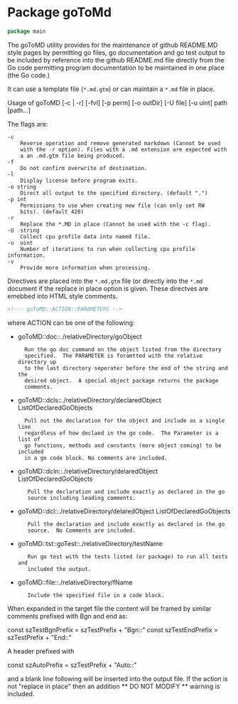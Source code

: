 <!--- goToMD::Auto:: See github.com/dancsecs/goToMD ** DO NOT MODIFY ** -->

# Package goToMd

<!--- goToMD::Bgn::doc::./package -->
```go
package main
```

The goToMD utility provides for the maintenance of github README.MD style
pages by permitting go files, go documentation and go test output to be
included by reference into the github README.md file directly from the Go
code permitting program documentation to be maintained in one place (the Go
code.)

It can use a template file (```*.md.gtm```) or can maintain a ```*.md``` file
in place.

Usage of goToMD [-c | -r] [-fvl] [-p perm] [-o outDir] [-U file] [-u uint] path [path...]

The flags are:

    -c
        Reverse operation and remove generated markdown (Cannot be used
        with the -r option). Files with a .md extension are expected with
        a an .md.gtm file being produced.
    -f
        Do not confirm overwrite of destination.
    -l
        Display license before program exits.
    -o string
        Direct all output to the specified directory. (default ".")
    -p int
        Permissions to use when creating new file (can only set RW
        bits). (default 420)
    -r
        Replace the *.MD in place (Cannot be used with the -c flag).
    -U  string
        Collect cpu profile data into named file.
    -u  uint
        Number of iterations to run when collecting cpu profile information.
    -v
        Provide more information when processing.

Directives are placed into the ```*.md.gtm``` file (or directly into the
```*.md``` document if the replace in place option is given.  These directves
are emebbed into HTML style comments.

```html
<!--- goToMD::ACTION::PARAMETERS -->
```

where ACTION can be one of the following:

- goToMD::doc::./relativeDirectory/goObject

        Run the go doc command on the object listed from the directory
        specified.  The PARAMETER is foramtted with the relative directory up
        to the last directory seperater before the end of the string and the
        desired object.  A special object package returns the package
        comments.

- goToMD::dcls::./relativeDirectory/declaredObject ListOfDeclaredGoObjects

        Pull out the declaration for the object and include as a single line
        regardless of how declaed in the go code.  The Parameter is a list of
        go functions, methods and constants (more object coming) to be included
        in a go code block. No comments are included.

- goToMD::dcln::./relativeDirectory/delaredObject ListOfDeclaredGoObjects

         Pull the declaration and include exactly as declared in the go
         source including leading comments.

- goToMD::dcl::./relativeDirectory/delaredObject ListOfDeclaredGoObjects

         Pull the declaration and include exactly as declared in the go
         source.  No Comments are included.

- goToMD::tst::goTest::./relativeDirectory/testName

         Run go test with the tests listed (or package) to run all tests and
         included the output.

- goToMD::file::./relativeDirectory/fName

         Include the specified file in a code block.

When expanded in the target file the content will be framed by similar
comments prefixed with Bgn and end as:

const szTestBgnPrefix = szTestPrefix + "Bgn::"
const szTestEndPrefix = szTestPrefix + "End::"

A header prefixed with

const szAutoPrefix = szTestPrefix + "Auto::"

and a blank line following will be inserted into the output file.  If the
action is not "replace in place" then an addition ** DO NOT MODIFY **
warning is included.
<!--- goToMD::End::doc::./package -->
